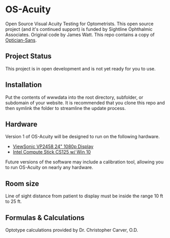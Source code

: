 # OS-Acuity
Open Source Visual Acuity Testing for Optometrists. This open source project (and it's continued support) is funded by Sightline Ophthalmic Associates. Original code by James Watt. This repo contains a copy of [Optician-Sans](https://github.com/anewtypeofinterference/Optician-Sans).

## Project Status
This project is in open development and is not yet ready for you to use.

## Installation
Put the contents of wwwdata into the root directory, subfolder, or subdomain of your website. It is recommended that you clone this repo and then symlink the folder to streamline the update process.

## Hardware
Version 1 of OS-Acuity will be designed to run on the following hardware.
* [ViewSonic VP2458 24" 1080p Display](https://amzn.to/2JeLP8s)
* [Intel Compute Stick CS125 w/ Win 10](https://amzn.to/2H0kC80)

Future versions of the software may include a calibration tool, allowing you to run OS-Acuity on nearly any hardware.

## Room size
Line of sight distance from patient to display must be inside the range 10 ft to 25 ft.

## Formulas & Calculations
Optotype calculations provided by Dr. Christopher Carver, O.D.
